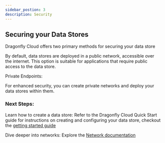 ```yaml
---
sidebar_postion: 3
description: Security 
---
```


## Securing your Data Stores 

Dragonfly Cloud offers two primary methods for securing your data store

By default, data stores are deployed in a public network, accessible over the internet. This option is suitable for applications that require public access to the data store.

Private Endpoints:

For enhanced security, you can create private networks and deploy your data stores within them.


### Next Steps:

Learn how to create a data store:
Refer to the Dragonfly Cloud Quick Start guide for  instructions on creating and configuring your data store, checkout the [getting started guide](./getting-started)

Dive deeper into networks: 
Explore the [Network documentation](./networks)
